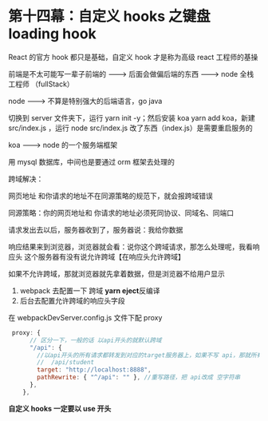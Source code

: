 # 第十四幕：自定义 hooks 之键盘 loading hook

React 的官方 hook 都只是基础，自定义 hook 才是称为高级 react 工程师的基操

前端是不太可能写一辈子前端的 ---> 后面会做偏后端的东西 ---> node 全栈工程师 （fullStack）

node ---> 不算是特别强大的后端语言，go java

切换到 server 文件夹下，运行 yarn init -y；然后安装 koa yarn add koa，新建 src/index.js ，运行 node src/index.js
改了东西（index.js）是需要重启服务的

koa ---> node 的一个服务端框架

用 mysql 数据库，中间也是要通过 orm 框架去处理的

跨域解决：

网页地址 和你请求的地址不在同源策略的规范下，就会报跨域错误

同源策略：你的网页地址和 你请求的地址必须死同协议、同域名、同端口

请求发出去以后，服务器收到了，服务器说：我给你数据

响应结果来到浏览器，浏览器就会看：说你这个跨域请求，那怎么处理呢，我看响应头 这个服务器有没有说允许跨域【在响应头允许跨域】

如果不允许跨域，那就浏览器就先拿着数据，但是浏览器不给用户显示

1. webpack 去配置一下 跨域 **yarn eject**反编译
2. 后台去配置允许跨域的响应头字段

在 webpackDevServer.config.js 文件下配 proxy

```js
 proxy: {
      // 区分一下，一般的话 以api开头的就默认跨域
      "/api": {
        //以api开头的所有请求都转发到对应的target服务器上，如果不写 api，那就所有的请求都会转发
        //  /api/student
        target: "http://localhost:8888",
        pathRewrite: { "^/api": "" }, //重写路径，把 api改成 空字符串
      },
    },
```

**自定义 hooks 一定要以 use 开头**
